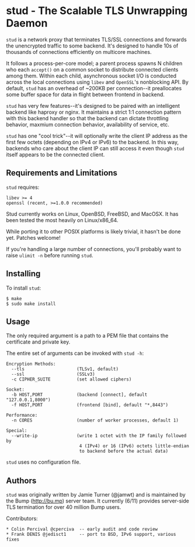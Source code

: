 stud - The Scalable TLS Unwrapping Daemon
=========================================

`stud` is a network proxy that terminates TLS/SSL connections and forwards the
unencrypted traffic to some backend.  It's designed to handle 10s of thousands of
connections efficiently on multicore machines.

It follows a process-per-core model; a parent process spawns N children who
each `accept()` on a common socket to distribute connected clients among them.
Within each child, asynchronous socket I/O is conducted across the local
connections using `libev` and `OpenSSL`'s nonblocking API.  By default,
`stud` has an overhead of ~200KB per connection--it preallocates
some buffer space for data in flight between frontend in backend.

`stud` has very few features--it's designed to be paired with an intelligent
backend like haproxy or nginx.  It maintains a strict 1:1 connection pattern
with this backend handler so that the backend can dictate throttling behavior,
maxmium connection behavior, availability of service, etc.

`stud` has one "cool trick"--it will optionally write the client IP address
as the first few octets (depending on IPv4 or IPv6) to the backend.  In this way,
backends who care about the client IP can still access it even though `stud`
itself appears to be the connected client.

Requirements and Limitations
----------------------------

`stud` requires:

    libev >= 4
    openssl (recent, >=1.0.0 recommended)

Stud currently works on Linux, OpenBSD, FreeBSD, and MacOSX.
It has been tested the most heavily on Linux/x86_64.

While porting it to other POSIX platforms is likely trivial, it hasn't be done
yet. Patches welcome!

If you're handling a large number of connections, you'll
probably want to raise `ulimit -n` before running `stud`.

Installing
----------

To install `stud`:

    $ make
    $ sudo make install

Usage
-----

The only required argument is a path to a PEM file that contains the certificate
and private key.

The entire set of arguments can be invoked with `stud -h`:

    Encryption Methods:
      --tls                    (TLSv1, default)
      --ssl                    (SSLv3)
      -c CIPHER_SUITE          (set allowed ciphers)

    Socket:
      -b HOST,PORT             (backend [connect], default "127.0.0.1,8000")
      -f HOST,PORT             (frontend [bind], default "*,8443")

    Performance:
      -n CORES                 (number of worker processes, default 1)

    Special:
      --write-ip               (write 1 octet with the IP family followed by
                                4 (IPv4) or 16 (IPv6) octets little-endian
                                to backend before the actual data)

`stud` uses no configuration file.

Authors
-------

`stud` was originally written by Jamie Turner (@jamwt) and is maintained
by the Bump (http://bu.mp) server team.  It currently (6/11) provides
server-side TLS termination for over 40 million Bump users.

Contributors:

    * Colin Percival @cperciva  -- early audit and code review
    * Frank DENIS @jedisct1     -- port to BSD, IPv6 support, various fixes

